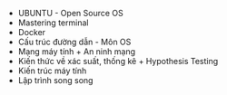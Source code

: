 - UBUNTU - Open Source OS 
-  Mastering terminal
- Docker
- Cấu trúc đường dẫn - Môn OS
- Mạng máy tính + An ninh mạng
- Kiến thức về xác suất, thống kê + Hypothesis Testing
- Kiến trúc máy tính
- Lập trình song song